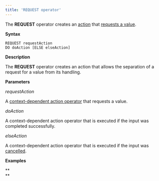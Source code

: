 ```yaml
---
title: 'REQUEST operator'
---
```


The **REQUEST** operator creates an [action](Actions.md) that [requests a value](Value_request_REQUEST_.md).

**Syntax**

    REQUEST requestAction 
    DO doAction [ELSE elseAction]

**Description**

The **REQUEST** operator creates an action that allows the separation of a request for a value from its handling.

**Parameters**

*requestAction*

A [context-dependent action operator](Action-operator_36307157.html#Actionoperator-contextdependent) that requests a value.

*doAction*

A context-dependent action operator that is executed if the input was completed successfully.

*elseAction*

A context-dependent action operator that is executed if the input was [cancelled](Value-input_35520941.html#Valueinput-result).

**Examples**


**  
**
